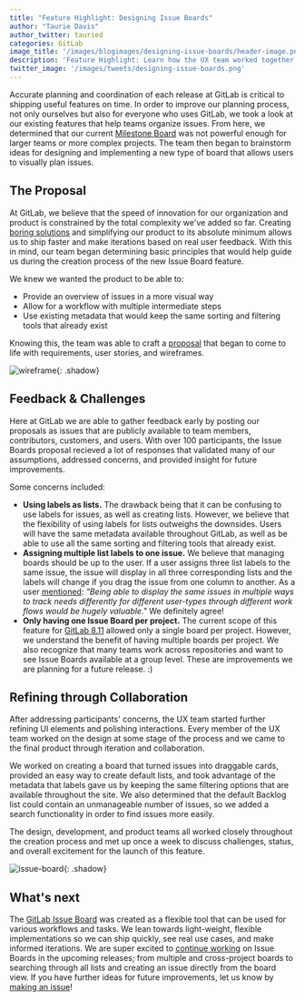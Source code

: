 ```yaml
---
title: "Feature Highlight: Designing Issue Boards"
author: "Taurie Davis"
author_twitter: tauried
categories: GitLab
image_title: '/images/blogimages/designing-issue-boards/header-image.png'
description: 'Feature Highlight: Learn how the UX team worked together on the creation of Issue Boards.'
twitter_image: '/images/tweets/designing-issue-boards.png'
---
```


Accurate planning and coordination of each release at GitLab is critical to shipping useful features on time. In order to improve our planning process, not only ourselves but also for everyone who uses GitLab, we took a look at our existing features that help teams organize issues. From here, we determined that our current [Milestone Board](/2016/08/05/feature-highlight-set-dates-for-issues/#milestones) was not powerful enough for larger teams or more complex projects. The team then began to brainstorm ideas for designing and implementing a new type of board that allows users to visually plan issues.

<!--more-->

## The Proposal

At GitLab, we believe that the speed of innovation for our organization and product is constrained by the total complexity we've added so far. Creating [boring solutions](/handbook/#boring-solutions) and simplifying our product to its absolute minimum allows us to ship faster and make iterations based on real user feedback. With this in mind, our team began determining basic principles that would help guide us during the creation process of the new Issue Board feature.

We knew we wanted the product to be able to:

- Provide an overview of issues in a more visual way
- Allow for a workflow with multiple intermediate steps
- Use existing metadata that would keep the same sorting and filtering tools that already exist

    
Knowing this, the team was able to craft a [proposal](https://gitlab.com/gitlab-org/gitlab-ce/issues/17907) that began to come to life with requirements, user stories, and wireframes.

![wireframe](/images/blogimages/designing-issue-boards/wireframe.png){: .shadow}

## Feedback & Challenges

Here at GitLab we are able to gather feedback early by posting our proposals as issues that are publicly available to team members, contributors, customers, and users. With over 100 participants, the Issue Boards proposal recieved a lot of responses that validated many of our assumptions, addressed concerns, and provided insight for future improvements.

Some concerns included:

- **Using labels as lists.** The drawback being that it can be confusing to use labels for issues, as well as creating lists. However, we believe that the flexibility of using labels for lists outweighs the downsides. Users will have the same metadata available throughout GitLab, as well as be able to use all the same sorting and filtering tools that already exist.
- **Assigning multiple list labels to one issue.** We believe that managing boards should be up to the user. If a user assigns three list labels to the same issue, the issue will display in all three corresponding lists and the labels will change if you drag the issue from one column to another. As a user [mentioned](https://gitlab.com/gitlab-org/gitlab-ce/issues/17907#note_12602314): *"Being able to display the same issues in multiple ways to track needs differently for different user-types through different work flows would be hugely valuable."*  We definitely agree!
- **Only having one Issue Board per project.** The current scope of this feature for [GitLab 8.11](/2016/08/22/gitlab-8-11-released/) allowed only a single board per project. However, we understand the benefit of having multiple boards per project. We also recognize that many teams work across repositories and want to see Issue Boards available at a group level. These are improvements we are planning for a future release. :)

## Refining through Collaboration

After addressing participants' concerns, the UX team started further refining UI elements and polishing interactions. Every member of the UX team worked on the design at some stage of the process and we came to the final product through iteration and collaboration.

We worked on creating a board that turned issues into draggable cards, provided an easy way to create default lists, and took advantage of the metadata that labels gave us by keeping the same filtering options that are available throughout the site. We also determined that the default Backlog list could contain an unmanageable number of issues, so we added a search functionality in order to find issues more easily.

The design, development, and product teams all worked closely throughout the creation process and met up once a week to discuss challenges, status, and overall excitement for the launch of this feature. 

![issue-board](/images/blogimages/designing-issue-boards/issue-board.gif){: .shadow}

## What's next

The [GitLab Issue Board](/solutions/issueboard) was created as a flexible tool that can be used for various workflows and tasks. We lean towards light-weight, flexible implementations so we can ship quickly, see real use cases, and make informed iterations. We are super excited to [continue working](https://gitlab.com/gitlab-org/gitlab-ce/issues/21365) on Issue Boards in the upcoming releases; from multiple and cross-project boards to searching through all lists and creating an issue directly from the board view. If you have further ideas for future improvements, let us know by [making an issue](https://gitlab.com/gitlab-org/gitlab-ce/issues/new?issue)!
